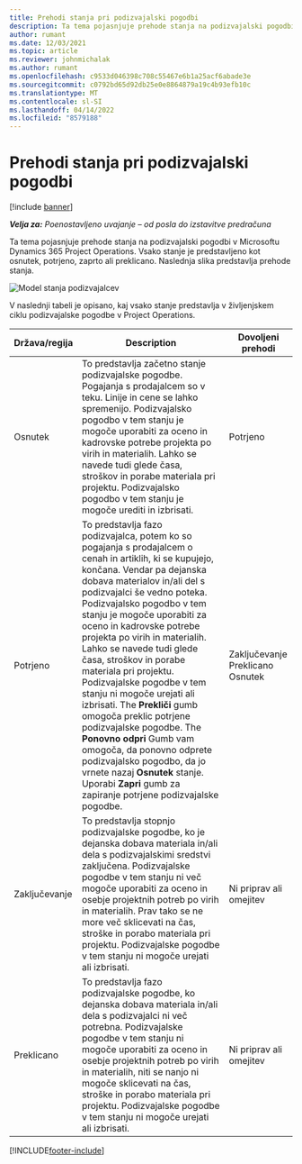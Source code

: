 ```yaml
---
title: Prehodi stanja pri podizvajalski pogodbi
description: Ta tema pojasnjuje prehode stanja na podizvajalski pogodbi v Microsoftu Dynamics 365 Project Operations ko se podizvajalska pogodba ustvari, izvede in zapre.
author: rumant
ms.date: 12/03/2021
ms.topic: article
ms.reviewer: johnmichalak
ms.author: rumant
ms.openlocfilehash: c9533d046398c708c55467e6b1a25acf6abade3e
ms.sourcegitcommit: c0792bd65d92db25e0e8864879a19c4b93efb10c
ms.translationtype: MT
ms.contentlocale: sl-SI
ms.lasthandoff: 04/14/2022
ms.locfileid: "8579188"
---
```

# <a name="state-transitions-on-a-subcontract"></a>Prehodi stanja pri podizvajalski pogodbi 

[!include [banner](../../includes/dataverse-preview.md)]

_**Velja za:** Poenostavljeno uvajanje – od posla do izstavitve predračuna_

Ta tema pojasnjuje prehode stanja na podizvajalski pogodbi v Microsoftu Dynamics 365 Project Operations. Vsako stanje je predstavljeno kot osnutek, potrjeno, zaprto ali preklicano. Naslednja slika predstavlja prehode stanja.

![Model stanja podizvajalcev](../media/SubconStates.png)  

V naslednji tabeli je opisano, kaj vsako stanje predstavlja v življenjskem ciklu podizvajalske pogodbe v Project Operations.

| Država/regija | Description | Dovoljeni prehodi |
| --- | --- | --- |
| Osnutek | To predstavlja začetno stanje podizvajalske pogodbe. Pogajanja s prodajalcem so v teku. Linije in cene se lahko spremenijo. Podizvajalsko pogodbo v tem stanju je mogoče uporabiti za oceno in kadrovske potrebe projekta po virih in materialih. Lahko se navede tudi glede časa, stroškov in porabe materiala pri projektu. Podizvajalsko pogodbo v tem stanju je mogoče urediti in izbrisati. | Potrjeno |
| Potrjeno | To predstavlja fazo podizvajalca, potem ko so pogajanja s prodajalcem o cenah in artiklih, ki se kupujejo, končana. Vendar pa dejanska dobava materialov in/ali del s podizvajalci še vedno poteka. Podizvajalsko pogodbo v tem stanju je mogoče uporabiti za oceno in kadrovske potrebe projekta po virih in materialih. Lahko se navede tudi glede časa, stroškov in porabe materiala pri projektu. Podizvajalske pogodbe v tem stanju ni mogoče urejati ali izbrisati. The **Prekliči** gumb omogoča preklic potrjene podizvajalske pogodbe. The **Ponovno odpri** Gumb vam omogoča, da ponovno odprete podizvajalsko pogodbo, da jo vrnete nazaj **Osnutek** stanje. Uporabi **Zapri** gumb za zapiranje potrjene podizvajalske pogodbe. | Zaključevanje <br> Preklicano <br> Osnutek |
| Zaključevanje | To predstavlja stopnjo podizvajalske pogodbe, ko je dejanska dobava materiala in/ali dela s podizvajalskimi sredstvi zaključena. Podizvajalske pogodbe v tem stanju ni več mogoče uporabiti za oceno in osebje projektnih potreb po virih in materialih. Prav tako se ne more več sklicevati na čas, stroške in porabo materiala pri projektu. Podizvajalske pogodbe v tem stanju ni mogoče urejati ali izbrisati. | Ni priprav ali omejitev |
| Preklicano | To predstavlja fazo podizvajalske pogodbe, ko dejanska dobava materiala in/ali dela s podizvajalci ni več potrebna. Podizvajalske pogodbe v tem stanju ni mogoče uporabiti za oceno in osebje projektnih potreb po virih in materialih, niti se nanjo ni mogoče sklicevati na čas, stroške in porabo materiala pri projektu. Podizvajalske pogodbe v tem stanju ni mogoče urejati ali izbrisati. | Ni priprav ali omejitev |


[!INCLUDE[footer-include](../../includes/footer-banner.md)]

